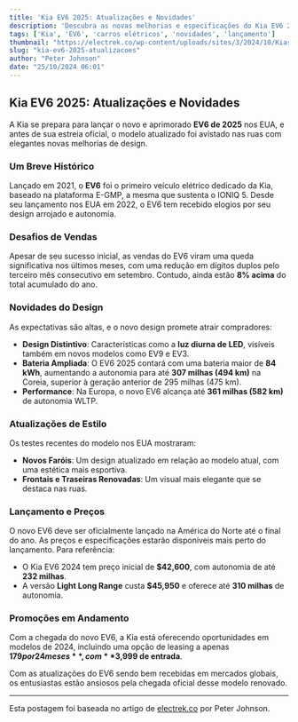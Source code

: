 ```yaml
---
title: 'Kia EV6 2025: Atualizações e Novidades'
description: 'Descubra as novas melhorias e especificações do Kia EV6 2025.'
tags: ['Kia', 'EV6', 'carros elétricos', 'novidades', 'lançamento']
thumbnail: "https://electrek.co/wp-content/uploads/sites/3/2024/10/Kias-updated-EV6.jpeg?quality=82&strip=all&w=1400"
slug: "kia-ev6-2025-atualizacoes"
author: "Peter Johnson"
date: "25/10/2024 06:01"
---
```


## Kia EV6 2025: Atualizações e Novidades

A Kia se prepara para lançar o novo e aprimorado **EV6 de 2025** nos EUA, e antes de sua estreia oficial, o modelo atualizado foi avistado nas ruas com elegantes novas melhorias de design.

### Um Breve Histórico
Lançado em 2021, o **EV6** foi o primeiro veículo elétrico dedicado da Kia, baseado na plataforma E-GMP, a mesma que sustenta o IONIQ 5. Desde seu lançamento nos EUA em 2022, o EV6 tem recebido elogios por seu design arrojado e autonomia.

### Desafios de Vendas
Apesar de seu sucesso inicial, as vendas do EV6 viram uma queda significativa nos últimos meses, com uma redução em dígitos duplos pelo terceiro mês consecutivo em setembro. Contudo, ainda estão **8% acima** do total acumulado do ano.

### Novidades do Design
As expectativas são altas, e o novo design promete atrair compradores:
- **Design Distintivo**: Características como a **luz diurna de LED**, visíveis também em novos modelos como EV9 e EV3.
- **Bateria Ampliada**: O EV6 2025 contará com uma bateria maior de **84 kWh**, aumentando a autonomia para até **307 milhas (494 km)** na Coreia, superior à geração anterior de 295 milhas (475 km).
- **Performance**: Na Europa, o novo EV6 alcança até **361 milhas (582 km)** de autonomia WLTP.

### Atualizações de Estilo
Os testes recentes do modelo nos EUA mostraram:
- **Novos Faróis**: Um design atualizado em relação ao modelo atual, com uma estética mais esportiva.
- **Frontais e Traseiras Renovadas**: Um visual mais elegante que se destaca nas ruas.

### Lançamento e Preços
O novo EV6 deve ser oficialmente lançado na América do Norte até o final do ano. As preços e especificações estarão disponíveis mais perto do lançamento. Para referência:
- O Kia EV6 2024 tem preço inicial de **$42,600**, com autonomia de até **232 milhas**.
- A versão **Light Long Range** custa **$45,950** e oferece até **310 milhas** de autonomia.

### Promoções em Andamento
Com a chegada do novo EV6, a Kia está oferecendo oportunidades em modelos de 2024, incluindo uma opção de leasing a apenas **$179 por 24 meses**, com **$3,999 de entrada**.

Com as atualizações do EV6 sendo bem recebidas em mercados globais, os entusiastas estão ansiosos pela chegada oficial desse modelo renovado.

---

Esta postagem foi baseada no artigo de  [electrek.co](https://electrek.co/2024/10/24/kias-updated-2025-ev6-spotted-us-with-slick-new-design/) por Peter Johnson.